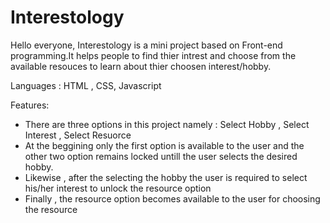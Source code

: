 # Interestology

Hello everyone,
Interestology is a mini project based on Front-end programming.It helps people to find thier intrest and choose from the available resouces to learn about thier choosen interest/hobby.

Languages : HTML , CSS, Javascript

Features:
 - There are three options in this project namely : Select Hobby , Select Interest , Select Resuorce
 - At the beggining only the first option is available to the user and the other two option remains locked untill the user selects the desired hobby.
 - Likewise , after the selecting the hobby the user is required to select his/her interest to unlock the resource option
 - Finally , the resource option becomes available to the user for choosing the resource
 
